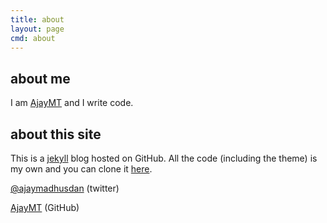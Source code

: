 ```yaml
---
title: about
layout: page
cmd: about
---
```


## about me
I am [AjayMT](http://github.com/AjayMT) and I write code.

## about this site
This is a [jekyll](http://jekyllrb.com) blog hosted on GitHub. All the code (including the theme) is my own and you can clone it [here](http://github.com/ajaymt/ajaymt.github.com).

[@ajaymadhusdan](http://twitter.com/ajaymadhusudan) (twitter)

[AjayMT](http://github.com/AjayMT) (GitHub)
